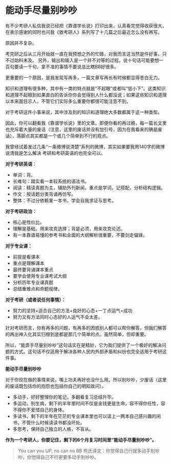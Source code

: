 # 能动手尽量别吵吵

有不少考研人私信我说已经把《靠谱学长说》打印出来，认真看完觉得收获很大，在表示感谢的同时也问我《致考研人》系列写了十几篇之后最近怎么没有再写。

原因并不复杂。

考完研之后从三月开始就一直在我预想之外的忙碌，对我而言这当然是件好事，只不过始料未及。 另外，输出和输入是一个并不对等的过程。说十句话可能要想一百句要读一千句，拿不准的事情不要说总比瞎BB好很多。

更重要的一个原因，是我发现写再多，一篇文章写再长有时候都显得苍白无力。

知识和道理有很多种，其中有一类的特点就是“不起眼”或者叫“低小下”。这类知识和道理不起眼到如果直白的告诉你你会觉得别人什么都没说；如果这些知识和道理以本来面目示人，不管它们实际多么重要你都很可能注意不到。

对于考研这件小事来说，其中涉及到的知识和道理绝大多数都属于这一种类型。

因此，你可以翻看我《靠谱学长说》里的文章。即便你看的再过瘾，每一篇长文里也充斥着大量的废话（注意，这里的废话并没有加引号，因为在我看来的确是废话），落脚点其实都是一个或几个简单到不行的观点。

我曾经试着发过几条“一条微博说清楚”系列的微博，其实如果要我用140字的微博说清我是怎么解决 考研和考研英语的也完全可以。

**对于考研英语**：

* 单词：背。
* 长难句：踏实看一本较系统的语法书。
* 阅读：精读真题为主，辅助外刊新闻，重点是学词，记搭配，分析结构逻辑。
* 作文：按话题分类背诵再仿写。
* 整体：不过分依赖某一本书，学会自我求证与思考。

**对于考研政治：**

* 核心是性价比。
* 理解是基础，用来攻克选择；背是必须，用来攻克论述。
* 有一本靠谱易懂的参考书和全面的大纲解析很重要，不要剑走偏锋。

**对于专业课：**

* 前提是看课本
* 重点是理解课本
* 最终要背诵课本重点
* 要学会使用专业课考试大纲
* 分析历年专业课真题
* 总结重难点和命题规律。

**对于考研（或者说任何事情）：**

* 努力的坚持+适合自己的方法+良好的心态+一丁点运气=成功
* 努力又有方法同时心态好的人运气不会太差。

针对考研而言，你有再多的问题，有再多的困惑别人都可以帮你解答。但我们解答的再出神入化其实归根到底都是那几个简单的点。虽然简单，但却重要。

所以，“能弄手尽量别吵吵”这句话实在是精妙，它为我们提供了一个极好的解决问题的方式。这句话不仅适用于解决各种人民内外部矛盾和纠纷也完全适用于考研这件事。

**能动手尽量别吵吵**

对于你现在做的事情来说，嘴上功夫再好也没什么用。所以别吵吵，少废话（这里的废话既包括你的抱怨也包括你自己的明知故问）。

* 多动手，好好整理你的笔记，多翻看复习总结升华。
* 多运动，别生病，剩下的半年里时间不仅是金钱更是生命，容不得你任性，容不得你不爱惜自己的身体。
* 多读书，剩下的半年在茫茫的专业课本里也可以读上一两本自己感兴趣的闲书，不管什么时候读读书都没坏处。
* 多思考，保持自己独立的人格，不盲从。

**作为一个考研人，你要记住，剩下的6个月复习时间里“能动手尽量别吵吵”。**

> You can you UP, no can no BB 熊氏译文：你觉得自己行就多动手别吵吵，你觉得自己不行更要多动手别吵吵。


